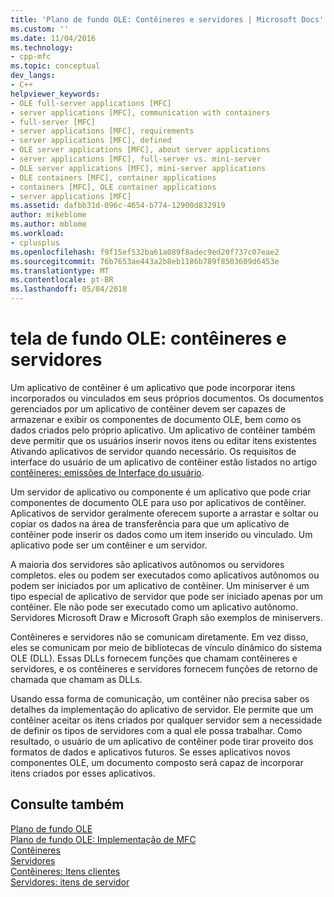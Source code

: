 ```yaml
---
title: 'Plano de fundo OLE: Contêineres e servidores | Microsoft Docs'
ms.custom: ''
ms.date: 11/04/2016
ms.technology:
- cpp-mfc
ms.topic: conceptual
dev_langs:
- C++
helpviewer_keywords:
- OLE full-server applications [MFC]
- server applications [MFC], communication with containers
- full-server [MFC]
- server applications [MFC], requirements
- server applications [MFC], defined
- OLE server applications [MFC], about server applications
- server applications [MFC], full-server vs. mini-server
- OLE server applications [MFC], mini-server applications
- OLE containers [MFC], container applications
- containers [MFC], OLE container applications
- server applications [MFC]
ms.assetid: dafbb31d-096c-4654-b774-12900d832919
author: mikeblome
ms.author: mblome
ms.workload:
- cplusplus
ms.openlocfilehash: f9f15ef532ba61a089f8adec9ed20f737c07eae2
ms.sourcegitcommit: 76b7653ae443a2b8eb1186b789f8503609d6453e
ms.translationtype: MT
ms.contentlocale: pt-BR
ms.lasthandoff: 05/04/2018
---
```

# <a name="ole-background-containers-and-servers"></a>tela de fundo OLE: contêineres e servidores
Um aplicativo de contêiner é um aplicativo que pode incorporar itens incorporados ou vinculados em seus próprios documentos. Os documentos gerenciados por um aplicativo de contêiner devem ser capazes de armazenar e exibir os componentes de documento OLE, bem como os dados criados pelo próprio aplicativo. Um aplicativo de contêiner também deve permitir que os usuários inserir novos itens ou editar itens existentes Ativando aplicativos de servidor quando necessário. Os requisitos de interface do usuário de um aplicativo de contêiner estão listados no artigo [contêineres: emissões de Interface do usuário](../mfc/containers-user-interface-issues.md).  
  
 Um servidor de aplicativo ou componente é um aplicativo que pode criar componentes de documento OLE para uso por aplicativos de contêiner. Aplicativos de servidor geralmente oferecem suporte a arrastar e soltar ou copiar os dados na área de transferência para que um aplicativo de contêiner pode inserir os dados como um item inserido ou vinculado. Um aplicativo pode ser um contêiner e um servidor.  
  
 A maioria dos servidores são aplicativos autônomos ou servidores completos. eles ou podem ser executados como aplicativos autônomos ou podem ser iniciados por um aplicativo de contêiner. Um miniserver é um tipo especial de aplicativo de servidor que pode ser iniciado apenas por um contêiner. Ele não pode ser executado como um aplicativo autônomo. Servidores Microsoft Draw e Microsoft Graph são exemplos de miniservers.  
  
 Contêineres e servidores não se comunicam diretamente. Em vez disso, eles se comunicam por meio de bibliotecas de vínculo dinâmico do sistema OLE (DLL). Essas DLLs fornecem funções que chamam contêineres e servidores, e os contêineres e servidores fornecem funções de retorno de chamada que chamam as DLLs.  
  
 Usando essa forma de comunicação, um contêiner não precisa saber os detalhes da implementação do aplicativo de servidor. Ele permite que um contêiner aceitar os itens criados por qualquer servidor sem a necessidade de definir os tipos de servidores com a qual ele possa trabalhar. Como resultado, o usuário de um aplicativo de contêiner pode tirar proveito dos formatos de dados e aplicativos futuros. Se esses aplicativos novos componentes OLE, um documento composto será capaz de incorporar itens criados por esses aplicativos.  
  
## <a name="see-also"></a>Consulte também  
 [Plano de fundo OLE](../mfc/ole-background.md)   
 [Plano de fundo OLE: Implementação de MFC](../mfc/ole-background-mfc-implementation.md)   
 [Contêineres](../mfc/containers.md)   
 [Servidores](../mfc/servers.md)   
 [Contêineres: Itens clientes](../mfc/containers-client-items.md)   
 [Servidores: itens de servidor](../mfc/servers-server-items.md)

